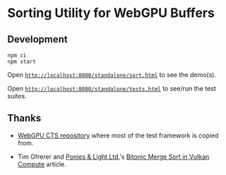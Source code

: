 # Sorting Utility for WebGPU Buffers

## Development

```
npm ci
npm start
```

Open [`http://localhost:8080/standalone/sort.html`](http://localhost:8080/standalone/sort.html) to see the demo(s).

Open [`http://localhost:8080/standalone/tests.html`](http://localhost:8080/standalone/tests.html) to see/run the test suites.

## Thanks

- [WebGPU CTS repository](https://github.com/gpuweb/cts) where most of the test framework is copied
  from.

- Tim Gfrerer and [Ponies & Light Ltd.](https://poniesandlight.co.uk/about/)'s
  [Bitonic Merge Sort in Vulkan Compute](https://poniesandlight.co.uk/reflect/bitonic_merge_sort/)
  article.

